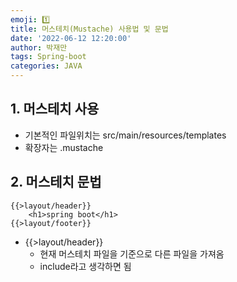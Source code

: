 ```yaml
---
emoji: 1️⃣
title: 머스테치(Mustache) 사용법 및 문법
date: '2022-06-12 12:20:00'
author: 박재만
tags: Spring-boot
categories: JAVA
---
```


## 1. 머스테치 사용
* 기본적인 파일위치는 src/main/resources/templates
* 확장자는 .mustache

## 2. 머스테치 문법
```
{{>layout/header}}
    <h1>spring boot</h1>
{{>layout/footer}}
```
* {{>layout/header}}
    * 현재 머스테치 파일을 기준으로 다른 파일을 가져옴
    * include라고 생각하면 됨
